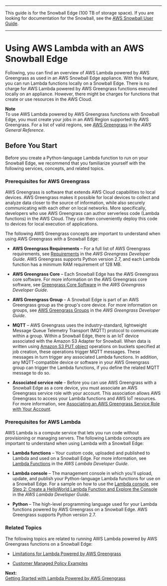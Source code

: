 --------

This guide is for the Snowball Edge \(100 TB of storage space\)\. If you are looking for documentation for the Snowball, see the [AWS Snowball User Guide](http://docs.aws.amazon.com/snowball/latest/ug/whatissnowball.html)\.

--------

# Using AWS Lambda with an AWS Snowball Edge<a name="using-lambda"></a>

Following, you can find an overview of AWS Lambda powered by AWS Greengrass as used in an AWS Snowball Edge appliance\. With this feature, you can run Lambda functions locally on a Snowball Edge\. There is no charge for AWS Lambda powered by AWS Greengrass functions executed locally on an appliance\. However, there might be charges for functions that create or use resources in the AWS Cloud\.

**Note**  
To use AWS Lambda powered by AWS Greengrass functions with Snowball Edge, you must create your jobs in an AWS Region supported by AWS Greengrass\. For a list of valid regions, see [AWS Greengrass](http://docs.aws.amazon.com/general/latest/gr/rande.html#greengrass_region) in the *AWS General Reference*\.

## Before You Start<a name="function-recommendations"></a>

Before you create a Python\-language Lambda function to run on your Snowball Edge, we recommend that you familiarize yourself with the following services, concepts, and related topics\.

### Prerequisites for AWS Greengrass<a name="greengrass-rec"></a>

AWS Greengrass is software that extends AWS Cloud capabilities to local devices\. AWS Greengrass makes it possible for local devices to collect and analyze data closer to the source of information, while also securely communicating with each other on local networks\. More specifically, developers who use AWS Greengrass can author serverless code \(Lambda functions\) in the AWS Cloud\. They can then conveniently deploy this code to devices for local execution of applications\.

The following AWS Greengrass concepts are important to understand when using AWS Greengrass with a Snowball Edge:

+ **AWS Greengrass Requirements** – For a full list of AWS Greengrass requirements, see [Requirements](http://docs.aws.amazon.com/greengrass/latest/developerguide/gg-gs.html#gg-requirements) in the *AWS Greengrass Developer Guide*\. AWS Greengrass supports Python version 2\.7, and each Lambda function has a minimum RAM requirement of 128 MB\.

+ **AWS Greengrass Core** – Each Snowball Edge has the AWS Greengrass core software\. For more information on the AWS Greengrass core software, see [Greengrass Core Software](http://docs.aws.amazon.com/greengrass/latest/developerguide/what-is-gg.html#gg-core) in the *AWS Greengrass Developer Guide*\.

+ **AWS Greengrass Group** – A Snowball Edge is part of an AWS Greengrass group as the group's core device\. For more information on groups, see [AWS Greengrass Groups](http://docs.aws.amazon.com/greengrass/latest/developerguide/what-is-gg.html#gg-group) in the *AWS Greengrass Developer Guide*\.

+ **MQTT** – AWS Greengrass uses the industry\-standard, lightweight Message Queue Telemetry Transport \(MQTT\) protocol to communicate within a group\. Within a Snowball Edge, there is an IoT device associated with the Amazon S3 Adapter for Snowball\. When data is written using [Amazon S3 PUT object](http://docs.aws.amazon.com/AmazonS3/latest/API/RESTObjectPUT.html) operations on buckets specified at job creation, these operations trigger MQTT messages\. These messages in turn trigger any associated Lambda functions\. In addition, any MQTT\-compatible device or software in your AWS Greengrass group can trigger the Lambda functions, if you define the related MQTT message to do so\.

+ **Associated service role** – Before you can use AWS Greengrass with a Snowball Edge as a core device, you must associate an AWS Greengrass service role with your account\. This association allows AWS Greengrass to access your Lambda functions and AWS IoT resources\. For more information, see [Associating an AWS Greengrass Service Role with Your Account](function-getting-started.md#gg-associate-role)\.

### Prerequisites for AWS Lambda<a name="lambda-rec"></a>

AWS Lambda is a compute service that lets you run code without provisioning or managing servers\. The following Lambda concepts are important to understand when using Lambda with a Snowball Edge:

+ **Lambda functions** – Your custom code, uploaded and published to Lambda and used on a Snowball Edge\. For more information, see [Lambda Functions](http://docs.aws.amazon.com/lambda/latest/dg/lambda-introduction-function.html) in the *AWS Lambda Developer Guide*\.

+ **Lambda console** – The management console in which you'll upload, update, and publish your Python\-language Lambda functions for use on a Snowball Edge\. For a sample on how to use the [Lambda console](https://console.aws.amazon.com/lambda), see [Step 2: Create a HelloWorld Lambda Function and Explore the Console](http://docs.aws.amazon.com/lambda/latest/dg/getting-started-create-function.html) in the *AWS Lambda Developer Guide*\.

+ **Python** – The high\-level programming language used for your Lambda functions powered by AWS Greengrass on a Snowball Edge\. AWS Greengrass supports Python version 2\.7\.

### Related Topics<a name="function-related"></a>

The following topics are related to running AWS Lambda powered by AWS Greengrass functions on a Snowball Edge:

+ [Limitations for Lambda Powered by AWS Greengrass](limits.md#function-limits)

+ [Customer Managed Policy Examples](access-control-managing-permissions.md#access-policy-examples-for-sdk-cli)

**Next:**  
[Getting Started with Lambda Powered by AWS Greengrass](function-getting-started.md)